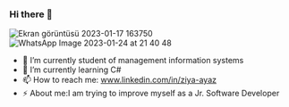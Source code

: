 ### Hi there 👋

<!--
**ziyaayazz/ziyaayazz** is a ✨ _special_ ✨ repository because its `README.md` (this file) appears on your GitHub profile.

Here are some ideas to get you started:

- 🔭 I’m currently student of management information systems  
- 🌱 I’m currently learning C# 
- 📫 How to reach me: www.linkedin.com/in/ziya-ayaz
- ⚡ About me:I am trying to improve myself as a Jr. Software Developer
-->
![Ekran görüntüsü 2023-01-17 163750](https://user-images.githubusercontent.com/108951092/212913310-c98db3a8-1513-4748-9b3d-145941d7a3f5.png)
![WhatsApp Image 2023-01-24 at 21 40 48](https://user-images.githubusercontent.com/108951092/214380549-19be338e-95aa-4991-8ea0-f40e77f7f657.jpeg)



- 🔭 I’m currently student of management information systems  
- 🌱 I’m currently learning C# 
- 📫 How to reach me: www.linkedin.com/in/ziya-ayaz
- ⚡ About me:I am trying to improve myself as a Jr. Software Developer
